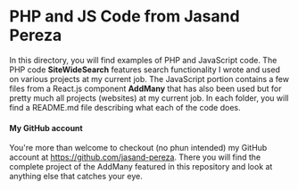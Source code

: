 # PHP and JS Code from Jasand Pereza

In this directory, you will find examples of PHP and JavaScript code. The PHP code **SiteWideSearch** features search functionality I wrote and used on various projects at my current job. The JavaScript portion contains a few files from a React.js component **AddMany** that has also been used but for pretty much all projects (websites) at my current job. In each folder, you will find a README.md file describing what each of the code does.

#### My GitHub account
You're more than welcome to checkout (no phun intended) my GitHub account at https://github.com/jasand-pereza. There you will find the complete project of the AddMany featured in this repository and look at anything else that catches your eye.
